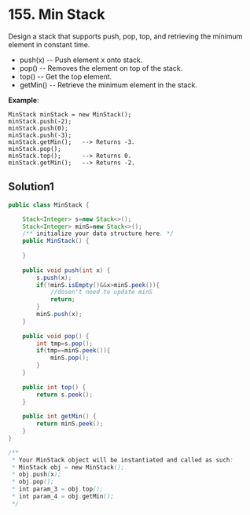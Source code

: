 # 155. Min Stack
Design a stack that supports push, pop, top, and retrieving the minimum element in constant time.

- push(x) -- Push element x onto stack.
- pop() -- Removes the element on top of the stack.
- top() -- Get the top element.
- getMin() -- Retrieve the minimum element in the stack.

**Example**:
```
MinStack minStack = new MinStack();
minStack.push(-2);
minStack.push(0);
minStack.push(-3);
minStack.getMin();   --> Returns -3.
minStack.pop();
minStack.top();      --> Returns 0.
minStack.getMin();   --> Returns -2.
```
## Solution1
``` java
public class MinStack {

    Stack<Integer> s=new Stack<>();
    Stack<Integer> minS=new Stack<>(); 
    /** initialize your data structure here. */
    public MinStack() {
        
    }
    
    public void push(int x) {
        s.push(x);
        if(!minS.isEmpty()&&x>minS.peek()){
            //dosen't need to update minS
            return;
        }
        minS.push(x);
    }
    
    public void pop() {
        int tmp=s.pop();
        if(tmp==minS.peek()){
            minS.pop();
        }
    }
    
    public int top() {
        return s.peek();
    }
    
    public int getMin() {
        return minS.peek();
    }
}

/**
 * Your MinStack object will be instantiated and called as such:
 * MinStack obj = new MinStack();
 * obj.push(x);
 * obj.pop();
 * int param_3 = obj.top();
 * int param_4 = obj.getMin();
 */
 ```
